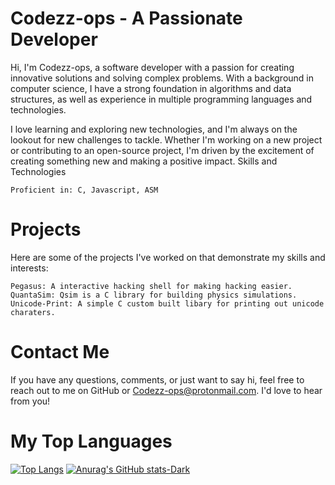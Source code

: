# Codezz-ops - A Passionate Developer

Hi, I'm Codezz-ops, a software developer with a passion for creating innovative solutions and solving complex problems. With a background in computer science, I have a strong foundation in algorithms and data structures, as well as experience in multiple programming languages and technologies.

I love learning and exploring new technologies, and I'm always on the lookout for new challenges to tackle. Whether I'm working on a new project or contributing to an open-source project, I'm driven by the excitement of creating something new and making a positive impact.
Skills and Technologies

    Proficient in: C, Javascript, ASM

# Projects

   Here are some of the projects I've worked on that demonstrate my skills and interests:

    Pegasus: A interactive hacking shell for making hacking easier.
    QuantaSim: Qsim is a C library for building physics simulations.
    Unicode-Print: A simple C custom built libary for printing out unicode charaters.

# Contact Me
    
If you have any questions, comments, or just want to say hi, feel free to reach out to me on GitHub or Codezz-ops@protonmail.com. I'd love to hear from you!

# My Top Languages
[![Top Langs](https://github-readme-stats.vercel.app/api/top-langs/?username=codezz-ops&theme=dark)](https://github.com/anuraghazra/github-readme-stats)
[![Anurag's GitHub stats-Dark](https://github-readme-stats.vercel.app/api?username=codezz-ops&show_icons=true&theme=dark#gh-dark-mode-only)](https://github.com/anuraghazra/github-readme-stats#gh-dark-mode-only)

